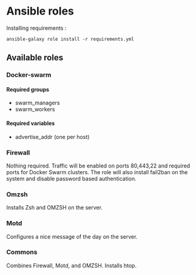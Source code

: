 # Ansible roles

Installing requirements :

```
ansible-galaxy role install -r requirements.yml
```

## Available roles

### Docker-swarm

#### Required groups

- swarm_managers
- swarm_workers

#### Required variables

- advertise_addr (one per host)

### Firewall

Nothing required. Traffic will be enabled on ports 80,443,22 and required ports for Docker Swarm clusters.
The role will also install fail2ban on the system and disable password based authentication.

### Omzsh

Installs Zsh and OMZSH on the server.

### Motd

Configures a nice message of the day on the server.

### Commons

Combines Firewall, Motd, and OMZSH. Installs htop.

